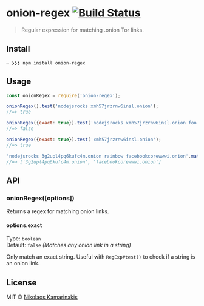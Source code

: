 # onion-regex [![Build Status](https://travis-ci.org/k4m4/onion-regex.svg?branch=master)](https://travis-ci.org/k4m4/onion-regex)

> Regular expression for matching .onion Tor links.


## Install

```
~ ❯❯❯ npm install onion-regex
```


## Usage

```js
const onionRegex = require('onion-regex');

onionRegex().test('nodejsrocks xmh57jrzrnw6insl.onion');
//=> true

onionRegex({exact: true}).test('nodejsrocks xmh57jrzrnw6insl.onion foo');
//=> false

onionRegex({exact: true}).test('xmh57jrzrnw6insl.onion');
//=> true

'nodejsrocks 3g2upl4pq6kufc4m.onion rainbow facebookcorewwwi.onion'.match(onionRegex());
//=> ['3g2upl4pq6kufc4m.onion', 'facebookcorewwwi.onion']
```


## API

### onionRegex([options])

Returns a regex for matching onion links.

#### options.exact

Type: `boolean`<br>
Default: `false` *(Matches any onion link in a string)*

Only match an exact string. Useful with `RegExp#test()` to check if a string is an onion link.


## License

MIT © [Nikolaos Kamarinakis](https://nikolaskama.me)